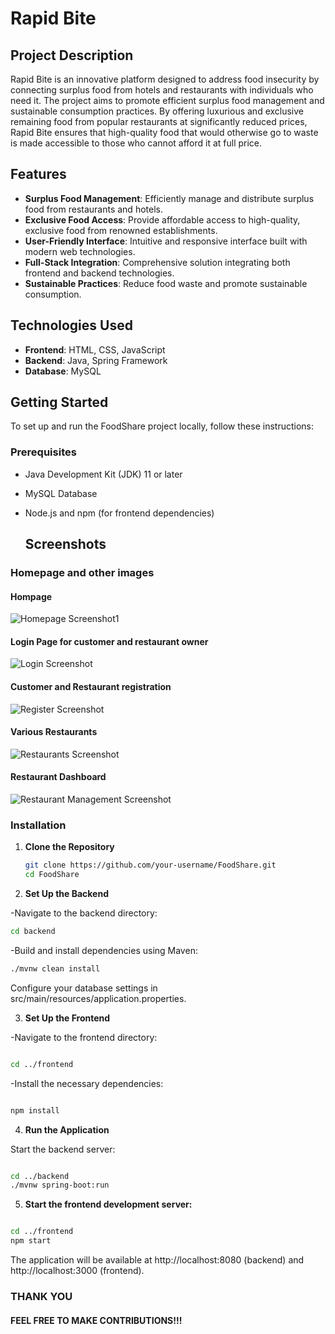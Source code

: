 # Rapid Bite

## Project Description

Rapid Bite is an innovative platform designed to address food insecurity by connecting surplus food from hotels and restaurants with individuals who need it. The project aims to promote efficient surplus food management and sustainable consumption practices. By offering luxurious and exclusive remaining food from popular restaurants at significantly reduced prices, Rapid Bite ensures that high-quality food that would otherwise go to waste is made accessible to those who cannot afford it at full price.

## Features

- **Surplus Food Management**: Efficiently manage and distribute surplus food from restaurants and hotels.
- **Exclusive Food Access**: Provide affordable access to high-quality, exclusive food from renowned establishments.
- **User-Friendly Interface**: Intuitive and responsive interface built with modern web technologies.
- **Full-Stack Integration**: Comprehensive solution integrating both frontend and backend technologies.
- **Sustainable Practices**: Reduce food waste and promote sustainable consumption.

## Technologies Used

- **Frontend**: HTML, CSS, JavaScript
- **Backend**: Java, Spring Framework
- **Database**: MySQL

## Getting Started

To set up and run the FoodShare project locally, follow these instructions:

### Prerequisites

- Java Development Kit (JDK) 11 or later
- MySQL Database
- Node.js and npm (for frontend dependencies)

  ## Screenshots

### Homepage and other images
#### Hompage
![Homepage Screenshot1](foodprojectpic/homepage.png)
#### Login Page for customer and restaurant owner
![Login Screenshot](foodprojectpic/login.png)
#### Customer and Restaurant registration
![Register Screenshot](foodprojectpic/register.png)
#### Various Restaurants
![Restaurants Screenshot](foodprojectpic/restaurant.png)
#### Restaurant Dashboard
![Restaurant Management Screenshot](foodprojectpic/rest_mang.png)

### Installation

1. **Clone the Repository**

   ```bash
   git clone https://github.com/your-username/FoodShare.git
   cd FoodShare

2. **Set Up the Backend**

-Navigate to the backend directory:

   ```bash
   cd backend 
   ```
-Build and install dependencies using Maven:

  ```bash
  ./mvnw clean install
  ```

Configure your database settings in src/main/resources/application.properties.   

3. **Set Up the Frontend**

-Navigate to the frontend directory:

   ```bash

   cd ../frontend
   ```
-Install the necessary dependencies:

   ```bash

   npm install
   ```
4. **Run the Application**

Start the backend server:

  ```bash

  cd ../backend
  ./mvnw spring-boot:run
  ```
5. **Start the frontend development server:**

  ```bash

  cd ../frontend
  npm start
  ```
The application will be available at http://localhost:8080 (backend) and http://localhost:3000 (frontend).
### THANK YOU
#### FEEL FREE TO MAKE CONTRIBUTIONS!!!
